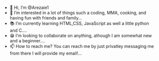 - 👋 Hi, I’m @Arezaie1
- 👀 I’m interested in a lot of things such a coding, MMA, cooking, and having fun with friends and family...
- 📚 I’m currently learning HTML,CSS, JavaScript as well a little python and C....
- 😁 I’m looking to collaborate on anything, athough I am somewhat new and a beginner....
- 📫 How to reach me? You can reach me by just privatley messaging me from there I will provide my email!...

<!---
Arezaie1/Arezaie1 is a ✨ special ✨ repository because its `README.md` (this file) appears on your GitHub profile.
You can click the Preview link to take a look at your changes.
--->
